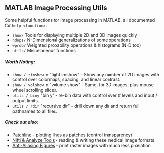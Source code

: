 ## MATLAB Image Processing Utils

Some helpful functions for image processing in MATLAB, all documented for `help <function>`:

 * `show/` Tools for displaying multiple 2D and 3D images quickly
 * `ndops/` N-Dimensional generalizations of some operations
 * `wprob/` Weighted probability operations & histograms (N-D too)
 * `utils/` Miscelaneous functions

##### Worth Noting:

* `show / timshow.m` "tight imshow" - Show any number of 2D images with control over colormaps, spacing, and linear contrast.
* `show / volshow.m` "volume show" - Same, for 3D images, plus mouse wheel scrolling slices.
* `utils / biny` "bin y" - re-bin data with control over # levels and input / output limits.
* `utils / rdir` "recursive dir" - drill down any dir and return full pathnames to all files.

##### Check out also:

* [Patchline](https://www.mathworks.com/matlabcentral/fileexchange/36953-patchline) - plotting lines as patches (control transparency)
* [Nifti & Analyze Tools](https://www.mathworks.com/matlabcentral/fileexchange/8797-tools-for-nifti-and-analyze-image) - reading & writing these medical image formats
* [Anti-Aliasing Figures](https://www.mathworks.com/matlabcentral/fileexchange/20979-myaa-my-anti-alias-for-matlab) - print raster images with much less pixelation


